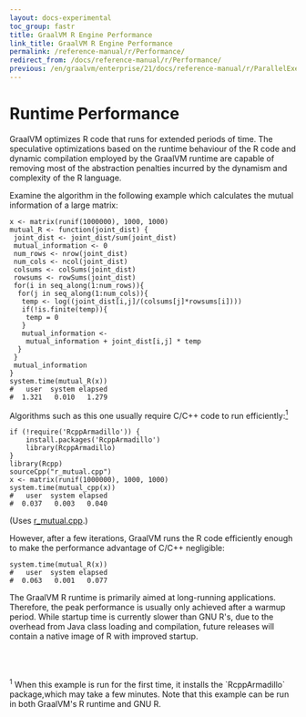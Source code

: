 ```yaml
---
layout: docs-experimental
toc_group: fastr
title: GraalVM R Engine Performance
link_title: GraalVM R Engine Performance
permalink: /reference-manual/r/Performance/
redirect_from: /docs/reference-manual/r/Performance/
previous: /en/graalvm/enterprise/21/docs/reference-manual/r/ParallelExecution/
---
```

# Runtime Performance

GraalVM optimizes R code that runs for extended periods of time.
The speculative optimizations based on the runtime behaviour of the R code and dynamic compilation employed by the GraalVM runtime are capable of removing most of the abstraction penalties incurred by the dynamism and complexity of the R language.

Examine the algorithm in the following example which calculates the mutual information of a large matrix:
```shell
x <- matrix(runif(1000000), 1000, 1000)
mutual_R <- function(joint_dist) {
 joint_dist <- joint_dist/sum(joint_dist)
 mutual_information <- 0
 num_rows <- nrow(joint_dist)
 num_cols <- ncol(joint_dist)
 colsums <- colSums(joint_dist)
 rowsums <- rowSums(joint_dist)
 for(i in seq_along(1:num_rows)){
  for(j in seq_along(1:num_cols)){
   temp <- log((joint_dist[i,j]/(colsums[j]*rowsums[i])))
   if(!is.finite(temp)){
    temp = 0
   }
   mutual_information <-
    mutual_information + joint_dist[i,j] * temp
  }
 }
 mutual_information
}
system.time(mutual_R(x))
#   user  system elapsed
#  1.321   0.010   1.279
```

Algorithms such as this one usually require C/C++ code to run efficiently:<a href="#note-1"><sup>1</sup></a>
```shell
if (!require('RcppArmadillo')) {
    install.packages('RcppArmadillo')
    library(RcppArmadillo)
}
library(Rcpp)
sourceCpp("r_mutual.cpp")
x <- matrix(runif(1000000), 1000, 1000)
system.time(mutual_cpp(x))
#   user  system elapsed
#  0.037   0.003   0.040
```
(Uses [r_mutual.cpp](http://graalvm.org/docs/examples/r_mutual.cpp).)

However, after a few iterations, GraalVM runs the R code efficiently enough to make the performance advantage of C/C++ negligible:
```shell
system.time(mutual_R(x))
#   user  system elapsed
#  0.063   0.001   0.077
```

The GraalVM R runtime is primarily aimed at long-running applications.
Therefore, the peak performance is usually only achieved after a warmup period.
While startup time is currently slower than GNU R's, due to the overhead from Java class loading and compilation, future releases will contain a native image of R with improved startup.

<br/>
<br/>
<br/>
<sup id="note-1">1</sup> When this example is run for the first time, it installs the `RcppArmadillo` package,which may take a few minutes.
Note that this example can be run in both GraalVM's R runtime and GNU R.
